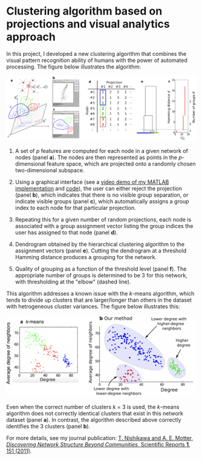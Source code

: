 # Clustering algorithm based on projections and visual analytics approach

In this project, I developed a new clustering algorithm that combines the visual pattern recognition ability of humans with the power of automated processing. The figure below illustrates the algorithm:

<p align="center">
<img src="fig2.png" width="900">
</p>

1. A set of _p_ features are computed for each node in a given network of nodes (panel __a__). The nodes are then represented as points in the _p_-dimensional feature space, which are projected onto a randomly chosen two-dimensional subspace.

2. Using a graphical interface (see a [video demo of my MATLAB implementation](https://youtu.be/F0hLdxc1nR8) and [code](find_struct_groups)), the user can either reject the projection (panel __b__), which indicates that there is no visible group separation, or indicate visible groups (panel __c__), which automatically assigns a group index to each node for that particular projection.

3. Repeating this for a given number of random projections, each node is associated with a group assignment vector listing the group indices the user has assigned to that node (panel __d__).

4. Dendrogram obtained by the hierarchical clustering algorithm to the assignment vectors (panel __e__). Cutting the dendrogram at a threshold Hamming distance produces a grouping for the network.

5. Quality of grouping as a function of the threshold level (panel __f__). The appropriate number of groups is determined to be 3 for this network, with thresholding at the "elbow" (dashed line).

This algorithm addresses a known issue with the _k_-means algorithm, which tends to divide up clusters that are larger/longer than others in the dataset with hetrogeneous cluster variances. The figure below illustrates this:

<p align="center">
<img src="fig_comparison.png" width="900">
</p>

Even when the correct number of clusters _k_ = 3 is used, the _k_-means algorithm does not correctly identical clusters that exist in this network dataset (panel __a__). In contrast, the algorithm described above correctly identifies the 3 clusters (panel __b__).

For more details, see my journal publication: [T. Nishikawa and A. E. Motter, *Discovering Network Structure Beyond Communities*, Scientific Reports **1**, 151 (2011)](https://doi.org/10.1038/srep00151).
